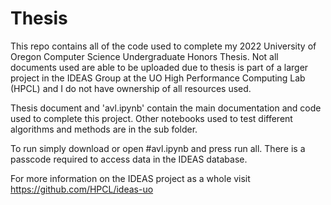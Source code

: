 # Thesis 

This repo contains all of the code used to complete my 2022 University of Oregon Computer Science 
Undergraduate Honors Thesis. Not all documents used are able to be uploaded due to thesis is 
part of a larger project in the IDEAS Group at the UO High Performance Computing Lab (HPCL) and 
I do not have ownership of all resources used. 

Thesis document and 'avl.ipynb' contain the main documentation and code used to complete this 
project. Other notebooks used to test different algorithms and methods are in the sub folder.

To run simply download or open #avl.ipynb and press run all. There is a passcode required to 
access data in the IDEAS database.

For more information on the IDEAS project as a whole visit https://github.com/HPCL/ideas-uo
